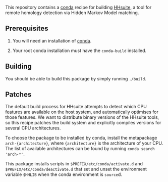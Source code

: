 This repository contains a [conda][conda] recipe for building [HHsuite][hh], a
tool for remote homology detection via Hidden Markov Model matching.

## Prerequisites

1. You will need an installation of [conda][miniconda].

2. Your root conda installation must have the `conda-build` installed.

## Building

You should be able to build this package by simply running `./build`.

## Patches

The default build process for HHsuite attempts to detect which CPU features are
available on the host system, and automatically optimises for those features.
We want to distribute binary versions of the HHsuite tools, so this recipe
patches the build system and explicitly compiles versions for several CPU
architectures.

To choose the package to be installed by conda, install the metapackage
`arch-{architecture}`, where `{architecture}` is the architecture of your CPU.
The list of available architectures can be found by running `conda search
'arch-*'`.

This package installs scripts in `$PREFIX/etc/conda/activate.d` and
`$PREFIX/etc/conda/deactivate.d` that set and unset the environment variable
`$HHLIB` when the conda environment is `source`d.

[conda]: https://conda.io
[miniconda]: https://conda.io/miniconda.html
[hh]: https://github.com/soedinglab/hh-suite
